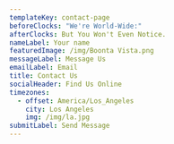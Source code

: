 ```yaml
---
templateKey: contact-page
beforeClocks: "We're World-Wide:"
afterClocks: But You Won't Even Notice.
nameLabel: Your name
featuredImage: /img/Boonta Vista.png
messageLabel: Message Us
emailLabel: Email
title: Contact Us
socialHeader: Find Us Online
timezones:
  - offset: America/Los_Angeles
    city: Los Angeles
    img: /img/la.jpg
submitLabel: Send Message
---
```

